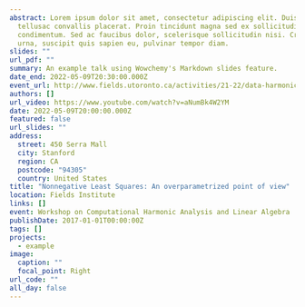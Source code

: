 ```yaml
---
abstract: Lorem ipsum dolor sit amet, consectetur adipiscing elit. Duis posuere
  tellusac convallis placerat. Proin tincidunt magna sed ex sollicitudin
  condimentum. Sed ac faucibus dolor, scelerisque sollicitudin nisi. Cras purus
  urna, suscipit quis sapien eu, pulvinar tempor diam.
slides: ""
url_pdf: ""
summary: An example talk using Wowchemy's Markdown slides feature.
date_end: 2022-05-09T20:30:00.000Z
event_url: http://www.fields.utoronto.ca/activities/21-22/data-harmonic
authors: []
url_video: https://www.youtube.com/watch?v=aNumBk4W2YM
date: 2022-05-09T20:00:00.000Z
featured: false
url_slides: ""
address:
  street: 450 Serra Mall
  city: Stanford
  region: CA
  postcode: "94305"
  country: United States
title: "Nonnegative Least Squares: An overparametrized point of view"
location: Fields Institute
links: []
event: Workshop on Computational Harmonic Analysis and Linear Algebra
publishDate: 2017-01-01T00:00:00Z
tags: []
projects:
  - example
image:
  caption: ""
  focal_point: Right
url_code: ""
all_day: false
---
```

